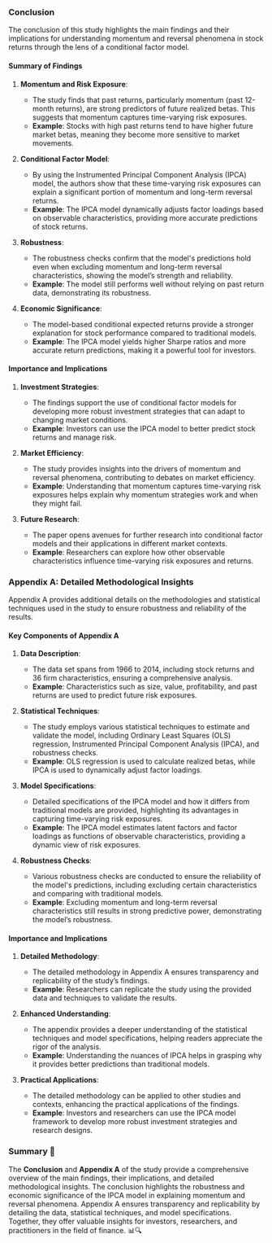 ### Conclusion

The conclusion of this study highlights the main findings and their implications for understanding momentum and reversal phenomena in stock returns through the lens of a conditional factor model.

#### Summary of Findings

1. **Momentum and Risk Exposure**:
   - The study finds that past returns, particularly momentum (past 12-month returns), are strong predictors of future realized betas. This suggests that momentum captures time-varying risk exposures.
   - **Example**: Stocks with high past returns tend to have higher future market betas, meaning they become more sensitive to market movements.

2. **Conditional Factor Model**:
   - By using the Instrumented Principal Component Analysis (IPCA) model, the authors show that these time-varying risk exposures can explain a significant portion of momentum and long-term reversal returns.
   - **Example**: The IPCA model dynamically adjusts factor loadings based on observable characteristics, providing more accurate predictions of stock returns.

3. **Robustness**:
   - The robustness checks confirm that the model's predictions hold even when excluding momentum and long-term reversal characteristics, showing the model’s strength and reliability.
   - **Example**: The model still performs well without relying on past return data, demonstrating its robustness.

4. **Economic Significance**:
   - The model-based conditional expected returns provide a stronger explanation for stock performance compared to traditional models.
   - **Example**: The IPCA model yields higher Sharpe ratios and more accurate return predictions, making it a powerful tool for investors.

#### Importance and Implications

1. **Investment Strategies**:
   - The findings support the use of conditional factor models for developing more robust investment strategies that can adapt to changing market conditions.
   - **Example**: Investors can use the IPCA model to better predict stock returns and manage risk.

2. **Market Efficiency**:
   - The study provides insights into the drivers of momentum and reversal phenomena, contributing to debates on market efficiency.
   - **Example**: Understanding that momentum captures time-varying risk exposures helps explain why momentum strategies work and when they might fail.

3. **Future Research**:
   - The paper opens avenues for further research into conditional factor models and their applications in different market contexts.
   - **Example**: Researchers can explore how other observable characteristics influence time-varying risk exposures and returns.

### Appendix A: Detailed Methodological Insights

Appendix A provides additional details on the methodologies and statistical techniques used in the study to ensure robustness and reliability of the results.

#### Key Components of Appendix A

1. **Data Description**:
   - The data set spans from 1966 to 2014, including stock returns and 36 firm characteristics, ensuring a comprehensive analysis.
   - **Example**: Characteristics such as size, value, profitability, and past returns are used to predict future risk exposures.

2. **Statistical Techniques**:
   - The study employs various statistical techniques to estimate and validate the model, including Ordinary Least Squares (OLS) regression, Instrumented Principal Component Analysis (IPCA), and robustness checks.
   - **Example**: OLS regression is used to calculate realized betas, while IPCA is used to dynamically adjust factor loadings.

3. **Model Specifications**:
   - Detailed specifications of the IPCA model and how it differs from traditional models are provided, highlighting its advantages in capturing time-varying risk exposures.
   - **Example**: The IPCA model estimates latent factors and factor loadings as functions of observable characteristics, providing a dynamic view of risk exposures.

4. **Robustness Checks**:
   - Various robustness checks are conducted to ensure the reliability of the model's predictions, including excluding certain characteristics and comparing with traditional models.
   - **Example**: Excluding momentum and long-term reversal characteristics still results in strong predictive power, demonstrating the model’s robustness.

#### Importance and Implications

1. **Detailed Methodology**:
   - The detailed methodology in Appendix A ensures transparency and replicability of the study’s findings.
   - **Example**: Researchers can replicate the study using the provided data and techniques to validate the results.

2. **Enhanced Understanding**:
   - The appendix provides a deeper understanding of the statistical techniques and model specifications, helping readers appreciate the rigor of the analysis.
   - **Example**: Understanding the nuances of IPCA helps in grasping why it provides better predictions than traditional models.

3. **Practical Applications**:
   - The detailed methodology can be applied to other studies and contexts, enhancing the practical applications of the findings.
   - **Example**: Investors and researchers can use the IPCA model framework to develop more robust investment strategies and research designs.

### Summary 🌟

The **Conclusion** and **Appendix A** of the study provide a comprehensive overview of the main findings, their implications, and detailed methodological insights. The conclusion highlights the robustness and economic significance of the IPCA model in explaining momentum and reversal phenomena. Appendix A ensures transparency and replicability by detailing the data, statistical techniques, and model specifications. Together, they offer valuable insights for investors, researchers, and practitioners in the field of finance. 📊🔍
